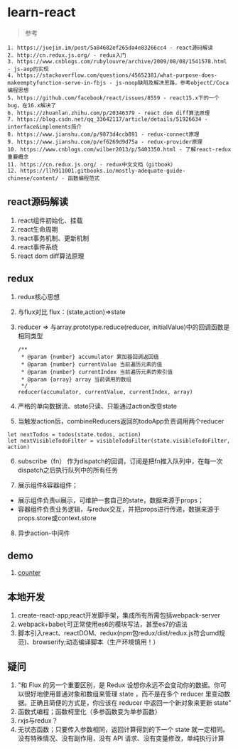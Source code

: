 # learn-react

> 参考

	1. https://juejin.im/post/5a84682ef265da4e83266cc4 - react源码解读
	2. http://cn.redux.js.org/ - redux入门
	3. https://www.cnblogs.com/rubylouvre/archive/2009/08/08/1541578.html - js-aop的实现
	4. https://stackoverflow.com/questions/45652381/what-purpose-does-makeemptyfunction-serve-in-fbjs - js-noop缺陷及解决思路，参考objectC/Coca编程思想
	5. https://github.com/facebook/react/issues/8559 - react15.x下的一个bug，在16.x解决了
	6. https://zhuanlan.zhihu.com/p/20346379 - react dom diff算法原理
	7. https://blog.csdn.net/qq_33642117/article/details/51926634 - interface&implements简介
	8. https://www.jianshu.com/p/9873d4ccb891 - redux-connect原理
	9. https://www.jianshu.com/p/ef6269d9d75a - redux-provider原理
	10. https://www.cnblogs.com/wilber2013/p/5403350.html - 了解react-redux重要概念
	11. https://cn.redux.js.org/ - redux中文文档（gitbook）
	12. https://llh911001.gitbooks.io/mostly-adequate-guide-chinese/content/ - 函数编程范式
## react源码解读
1. react组件初始化、挂载
2. react生命周期
3. react事务机制、更新机制
4. react事件系统
5. react dom diff算法原理

## redux
1. redux核心思想

2. 与flux对比
flux：(state,action)=>state

3. reducer => 与array.prototype.reduce(reducer, initialValue)中的回调函数是相同类型
    ```
    /**
     * @param {number} accumulator 累加器回调返回值
     * @param {number} currentValue 当前遍历元素的值
     * @param {number} currentIndex 当前遍历元素的索引值
     * @param {array} array 当前调用的数组
     */
    reducer(accumulator, currentValue, currentIndex, array)

    ```
4. 严格的单向数据流、state只读、只能通过action改变state

5. 当触发action后，combineReducers返回的todoApp负责调用两个reducer
```
let nextTodos = todos(state.todos, action)
let nextVisibleTodoFilter = visibleTodoFilter(state.visibleTodoFilter, action)
```

6. subscribe（fn） 作为dispatch的回调，订阅是把fn推入队列中，在每一次dispatch之后执行队列中的所有任务

7. 展示组件&容器组件；
* 展示组件负责ui展示，可维护一套自己的state，数据来源于props；
* 容器组件负责业务逻辑，与redux交互，并把props进行传递，数据来源于props.store或context.store

8. 异步action-中间件


## demo
1. [counter](https://github.com/Lighting-Jack/learn-react/tree/master/counter)

## 本地开发
1. create-react-app;react开发脚手架，集成所有所需包括webpack-server
2. webpack+babel;可正常使用es6的模块写法，甚至es7的语法
3. 脚本引入react、reactDOM、redux(npm包redux/dist/redux.js符合umd规范)、browserify;动态编译脚本（生产环境慎用！）

## 疑问
1. "和 Flux 的另一个重要区别，是 Redux 设想你永远不会变动你的数据。你可以很好地使用普通对象和数组来管理 state ，而不是在多个 reducer 里变动数据。正确且简便的方式是，你应该在 reducer 中返回一个新对象来更新 state"
2. 函数式编程；函数柯里化（多参函数变为单参函数）
3. rxjs与redux？
4. 无状态函数；只要传入参数相同，返回计算得到的下一个 state 就一定相同。没有特殊情况、没有副作用，没有 API 请求、没有变量修改，单纯执行计算
